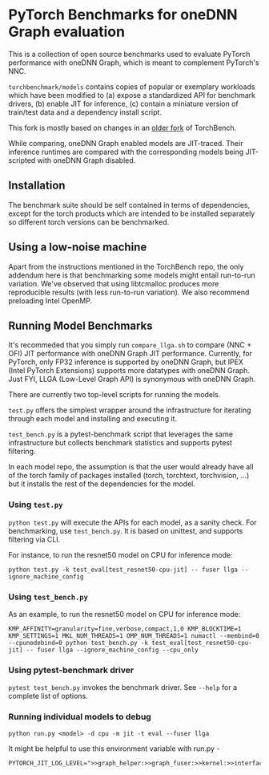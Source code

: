 # PyTorch Benchmarks for oneDNN Graph evaluation
This is a collection of open source benchmarks used to evaluate PyTorch performance with oneDNN Graph, which is meant to complement PyTorch's NNC.

`torchbenchmark/models` contains copies of popular or exemplary workloads which have been modified to
(a) expose a standardized API for benchmark drivers, (b) enable JIT for inference,
 (c) contain a miniature version of train/test data and a dependency install script.

This fork is mostly based on changes in an [older fork](https://github.com/chunyuan-w/benchmark/tree/chunyuan/llga_preview2)  of TorchBench.

While comparing, oneDNN Graph enabled models are JIT-traced.
Their inference runtimes are compared with the corresponding models being JIT-scripted with oneDNN Graph disabled.

## Installation
The benchmark suite should be self contained in terms of dependencies,
except for the torch products which are intended to be installed separately so
different torch versions can be benchmarked.


## Using a low-noise machine
Apart from the instructions mentioned in the TorchBench repo, the only addendum here is that benchmarking some models might entail run-to-run variation. We've observed that using libtcmalloc produces more reproducible results (with less run-to-run variation). We also recommend preloading Intel OpenMP.


## Running Model Benchmarks

It's recommeded that you simply run `compare_llga.sh` to compare (NNC + OFI) JIT performance with oneDNN Graph JIT performance.
Currently, for PyTorch, only FP32 inference is supported by oneDNN Graph, but IPEX (Intel PyTorch Extensions) supports more datatypes with oneDNN Graph. Just FYI, LLGA (Low-Level Graph API) is synonymous with oneDNN Graph.

There are currently two top-level scripts for running the models.

`test.py` offers the simplest wrapper around the infrastructure for iterating through each model and installing and executing it.

`test_bench.py` is a pytest-benchmark script that leverages the same infrastructure but collects benchmark statistics and supports pytest filtering.

In each model repo, the assumption is that the user would already have all of the torch family of packages installed (torch, torchtext, torchvision, ...) but it installs the rest of the dependencies for the model.

### Using `test.py`
`python test.py` will execute the APIs for each model, as a sanity check.  For benchmarking, use `test_bench.py`.  It is based on unittest, and supports filtering via CLI.

For instance, to run the resnet50 model on CPU for inference mode:
```
python test.py -k test_eval[test_resnet50-cpu-jit] -- fuser llga --ignore_machine_config
```


### Using `test_bench.py`
As an example, to run the resnet50 model on CPU for inference mode:
```
KMP_AFFINITY=granularity=fine,verbose,compact,1,0 KMP_BLOCKTIME=1 KMP_SETTINGS=1 MKL_NUM_THREADS=1 OMP_NUM_THREADS=1 numactl --membind=0 --cpunodebind=0 python test_bench.py -k test_eval[test_resnet50-cpu-jit] -- fuser llga --ignore_machine_config --cpu_only
```


### Using pytest-benchmark driver
`pytest test_bench.py` invokes the benchmark driver.  See `--help` for a complete list of options.


### Running individual models to debug
```
python run.py <model> -d cpu -m jit -t eval --fuser llga
```

It might be helpful to use this environment variable with run.py -
```
PYTORCH_JIT_LOG_LEVEL=">>graph_helper:>>graph_fuser:>>kernel:>>interface"
```
